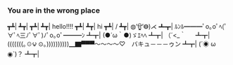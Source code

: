 ### You are in the wrong place

┳┻|
┻┳|
┳┻|
┻┳| hello!!!!
┳┻|
┻┳|       hi
┳┻|       / 
┻┳| ◍’ਊ’◍)⋌ 
┻┳| ﾙﾝﾙ━━━ﾟo｡oﾟﾍ(ﾟ∀ﾟﾍ三ﾉﾟ∀ﾟ)ﾉﾟo｡oﾟ━━━ﾝ
┻┳| (●´ω｀●)ゞｴﾍﾍ
┻┳| （´<_｀ 　
┻┳| (((((((｡☉౪ ⊙｡))))))))))▁▇▀▀▀～～～～♡　バキュ－－－ゥン
┻┳| (´◉ ω ◉`)？
┻┳|
